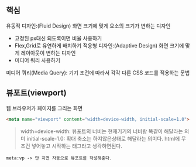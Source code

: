 ## 핵심
유동적 디자인:(Fluid Design) 화면 크기에 맞게 요소의 크기가 변하는 디자인
- 고정된 px대신 되도록이면 비율 사용하기
- Flex,Grid로 유연하게 배치하기
적응형 디자인:(Adaptive Design) 화면 크기에 맞게 레이아웃이 변하는 디자인
- 미디어 쿼리 사용하기

미디어 쿼리(Media Query): 기기 조건에 따라서 각각 다른 CSS 코드를 적용하는 문법

## 뷰포트(viewport)
웹 브라우저가 페이지를 그리는 화면

```html
<meta name="viewport" content="width=device-width, initial-scale=1.0">
```
> width=device-width: 뷰포트의 너비는 현재기기의 너비랑 똑같이 해달라는 의미
> initial-scale-1.0: 확대 축소는 하지않은상태로 해달라는 의미다.
> html에 무조건 넣어놓고 시작하는 태그라고 생각하면된다.

```vscode
meta:vp -> 만 치면 자동으로 뷰포트를 작성해준다.
```